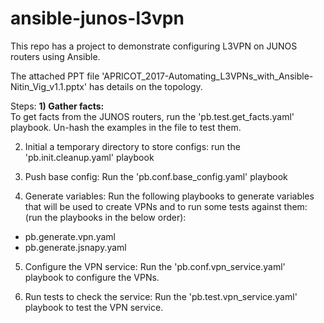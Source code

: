 # ansible-junos-l3vpn

This repo has a project to demonstrate configuring L3VPN on JUNOS routers using Ansible. 

The attached PPT file 'APRICOT_2017-Automating_L3VPNs_with_Ansible-Nitin_Vig_v1.1.pptx' has details on the topology.

Steps:
<b>1) Gather facts:</b><br>
To get facts from the JUNOS routers, run the 'pb.test.get_facts.yaml' playbook. Un-hash the examples in the file to test them.

2) Initial a temporary directory to store configs:
run the 'pb.init.cleanup.yaml' playbook

3) Push base config:
Run the 'pb.conf.base_config.yaml' playbook

4) Generate variables:
Run the following playbooks to generate variables that will be used to create VPNs and to run some tests against them:
(run the playbooks in the below order):
 - pb.generate.vpn.yaml
 - pb.generate.jsnapy.yaml
 
5) Configure the VPN service:
Run the 'pb.conf.vpn_service.yaml' playbook to configure the VPNs.

6) Run tests to check the service:
Run the 'pb.test.vpn_service.yaml' playbook to test the VPN service.
